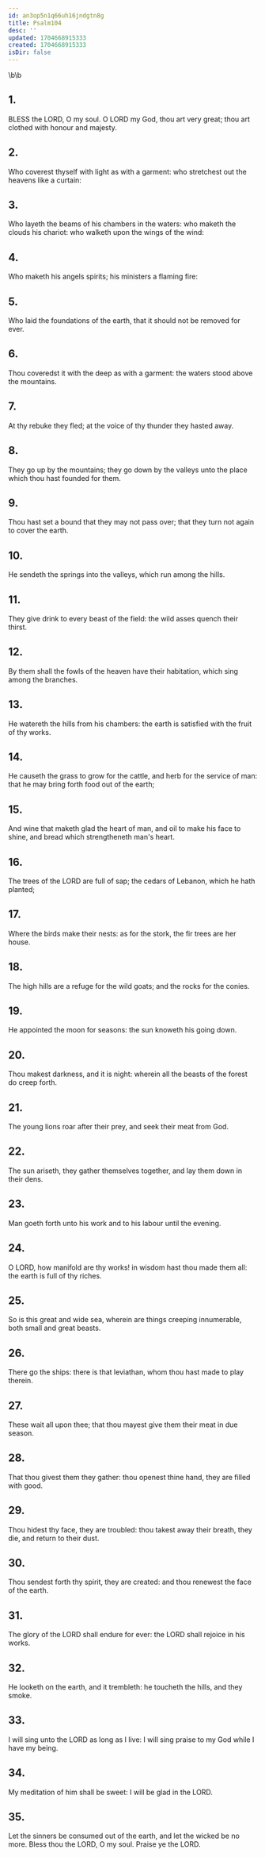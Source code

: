 ```yaml
---
id: an3op5n1q66uh16jndgtn8g
title: Psalm104
desc: ''
updated: 1704668915333
created: 1704668915333
isDir: false
---
```

\b\b
## 1.
BLESS the LORD, O my soul.  O LORD my God, thou art very great; thou art clothed with honour and majesty.
## 2.
Who coverest thyself with light as with a garment: who stretchest out the heavens like a curtain:
## 3.
Who layeth the beams of his chambers in the waters: who maketh the clouds his chariot: who walketh upon the wings of the wind:
## 4.
Who maketh his angels spirits; his ministers a flaming fire:
## 5.
Who laid the foundations of the earth, that it should not be removed for ever.
## 6.
Thou coveredst it with the deep as with a garment: the waters stood above the mountains.
## 7.
At thy rebuke they fled; at the voice of thy thunder they hasted away.
## 8.
They go up by the mountains; they go down by the valleys unto the place which thou hast founded for them.
## 9.
Thou hast set a bound that they may not pass over; that they turn not again to cover the earth.
## 10.
He sendeth the springs into the valleys, which run among the hills.
## 11.
They give drink to every beast of the field: the wild asses quench their thirst.
## 12.
By them shall the fowls of the heaven have their habitation, which sing among the branches.
## 13.
He watereth the hills from his chambers: the earth is satisfied with the fruit of thy works.
## 14.
He causeth the grass to grow for the cattle, and herb for the service of man: that he may bring forth food out of the earth;
## 15.
And wine that maketh glad the heart of man, and oil to make his face to shine, and bread which strengtheneth man's heart.
## 16.
The trees of the LORD are full of sap; the cedars of Lebanon, which he hath planted;
## 17.
Where the birds make their nests: as for the stork, the fir trees are her house.
## 18.
The high hills are a refuge for the wild goats; and the rocks for the conies.
## 19.
He appointed the moon for seasons: the sun knoweth his going down.
## 20.
Thou makest darkness, and it is night: wherein all the beasts of the forest do creep forth.
## 21.
The young lions roar after their prey, and seek their meat from God.
## 22.
The sun ariseth, they gather themselves together, and lay them down in their dens.
## 23.
Man goeth forth unto his work and to his labour until the evening.
## 24.
O LORD, how manifold are thy works!  in wisdom hast thou made them all: the earth is full of thy riches.
## 25.
So is this great and wide sea, wherein are things creeping innumerable, both small and great beasts.
## 26.
There go the ships: there is that leviathan, whom thou hast made to play therein.
## 27.
These wait all upon thee; that thou mayest give them their meat in due season.
## 28.
That thou givest them they gather: thou openest thine hand, they are filled with good.
## 29.
Thou hidest thy face, they are troubled: thou takest away their breath, they die, and return to their dust.
## 30.
Thou sendest forth thy spirit, they are created: and thou renewest the face of the earth.
## 31.
The glory of the LORD shall endure for ever: the LORD shall rejoice in his works.
## 32.
He looketh on the earth, and it trembleth: he toucheth the hills, and they smoke.
## 33.
I will sing unto the LORD as long as I live: I will sing praise to my God while I have my being.
## 34.
My meditation of him shall be sweet: I will be glad in the LORD.
## 35.
Let the sinners be consumed out of the earth, and let the wicked be no more.  Bless thou the LORD, O my soul.  Praise ye the LORD.
